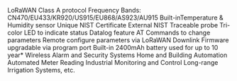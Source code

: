 LoRaWAN Class A protocol
Frequency Bands: CN470/EU433/KR920/US915/EU868/AS923/AU915
Built-inTemperature & Humidity sensor
Unique NIST Certificate
External NIST Traceable probe
Tri-color LED to indicate status
Datalog feature
AT Commands to change parameters
Remote configure parameters via LoRaWAN Downlink
Firmware upgradable via program port
Built-in 2400mAh battery used for up to 10 year*
Wireless Alarm and Security Systems
Home and Building Automation
Automated Meter Reading
Industrial Monitoring and Control
Long-range Irrigation Systems, etc.
